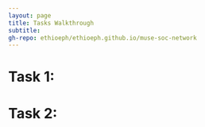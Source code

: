 ```yaml
---
layout: page
title: Tasks Walkthrough
subtitle: 
gh-repo: ethioeph/ethioeph.github.io/muse-soc-network
---
```


# Task 1: 


# Task 2: 
